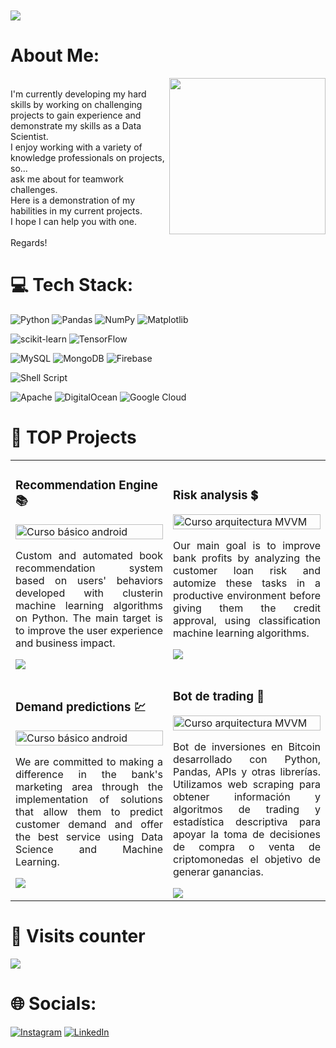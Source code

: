 <h1 style="margin: 10px 0px">
    <img src="https://readme-typing-svg.herokuapp.com/?font=Righteous&size=35&vCenter=true&width=500&height=70&duration=4000&pause=3000&lines=Data+Scientist+🤓" />
</h1>

#  About Me:
<picture> <img align="right" src="https://github.com/7oSkaaa/7oSkaaa/blob/main/Images/Right_Side.gif?raw=true" width = 250px></picture>
<br>
I'm currently developing my hard skills by working on challenging projects to gain experience and demonstrate my skills as a Data Scientist.<br>I enjoy working with a variety of knowledge professionals on projects, so...<br>ask me about for teamwork challenges. <br>Here is a demonstration of my habilities in my current projects. <br>I hope I can help you with one.<br><br>Regards!


# 💻 Tech Stack:
![Python](https://img.shields.io/badge/python-3670A0?style=for-the-badge&logo=python&logoColor=ffdd54) ![Pandas](https://img.shields.io/badge/pandas-%23150458.svg?style=for-the-badge&logo=pandas&logoColor=white) ![NumPy](https://img.shields.io/badge/numpy-%23013243.svg?style=for-the-badge&logo=numpy&logoColor=white) ![Matplotlib](https://img.shields.io/badge/Matplotlib-%23ffffff.svg?style=for-the-badge&logo=Matplotlib&logoColor=black)

![scikit-learn](https://img.shields.io/badge/scikit--learn-%23F7931E.svg?style=for-the-badge&logo=scikit-learn&logoColor=white) ![TensorFlow](https://img.shields.io/badge/TensorFlow-%23FF6F00.svg?style=for-the-badge&logo=TensorFlow&logoColor=white)

 ![MySQL](https://img.shields.io/badge/mysql-%2300000f.svg?style=for-the-badge&logo=mysql&logoColor=white) ![MongoDB](https://img.shields.io/badge/MongoDB-%234ea94b.svg?style=for-the-badge&logo=mongodb&logoColor=white) ![Firebase](https://img.shields.io/badge/firebase-%23039BE5.svg?style=for-the-badge&logo=firebase)

![Shell Script](https://img.shields.io/badge/shell_script-%23121011.svg?style=for-the-badge&logo=gnu-bash&logoColor=white)

 ![Apache](https://img.shields.io/badge/apache-%23D42029.svg?style=for-the-badge&logo=apache&logoColor=white) ![DigitalOcean](https://img.shields.io/badge/DigitalOcean-%230167ff.svg?style=for-the-badge&logo=digitalOcean&logoColor=white) ![Google Cloud](https://img.shields.io/badge/GoogleCloud-%234285F4.svg?style=for-the-badge&logo=google-cloud&logoColor=white) 


# 🥇 TOP Projects

<table>
<tr>
<td width="50%">
<h3>Recommendation Engine 📚</h3>
<div>
<a href="https://github.com/pabloing93/book-recommendations-engine" target="_blank"><img src="https://github.com/pabloing93/pabloing93/assets/32267303/899e2dcd-f498-42fa-a414-ced18f389359" width="100%" alt="Curso básico android"></a>
<p align="justify">Custom and automated book recommendation system based on users' behaviors developed with clusterin machine learning algorithms on Python. The main target is to improve the user experience and business impact.</p>
<a href="https://github.com/pabloing93/book-recommendations-engine" target="_blank">
<img src="https://img.shields.io/badge/CÓDIGO-54A5DA?style=for-the-badge&logo=github&logoColor=white">
</a>
</div>                                                            
</td>
<td width="50%">
<h3>Risk analysis 💲</h3>
<div>                                       
<a href="https://github.com/pabloing93/credit-scoring-prediction" target="_blank"><img src="https://github.com/pabloing93/pabloing93/assets/32267303/b63d9a4f-5812-4807-848d-cb7a5cd37c35" width="100%" alt="Curso arquitectura MVVM"></a>
<p align="justify">Our main goal is to improve bank profits by analyzing the customer loan risk and automize these tasks in a productive environment before giving them the credit approval, using classification machine learning algorithms.</p>
</div>                                                             
<a href="https://github.com/pabloing93/credit-scoring-prediction" target="_blank">
<img src="https://img.shields.io/badge/C%C3%93DIGO-7FBC7F?style=for-the-badge&logo=github&logoColor=white">
</a>
<tr>
<td width="50%">
<h3>Demand predictions 💹</h3>
<div>
<a href="https://github.com/pabloing93/bank-suscribes-predictions" target="_blank"><img src="https://github.com/pabloing93/pabloing93/assets/32267303/7c061947-e057-491c-b5b8-58e5e33652ac" width="100%" alt="Curso básico android"></a>
<p align="justify">We are committed to making a difference in the bank's marketing area through the implementation of solutions that allow them to predict customer demand and offer the best service using Data Science and Machine Learning.</p>
<a href="https://github.com/pabloing93/bank-suscribes-predictions" target="_blank">
<img src="https://img.shields.io/badge/CÓDIGO-FC911C?style=for-the-badge&logo=github&logoColor=white">
</a>
</div>                                                            
</td>
<td width="50%">
<h3>Bot de trading 🤖</h3>
<div>                                       
<a href="https://github.com/pabloing93/Trading-Robot" target="_blank"><img src="https://github.com/pabloing93/pabloing93/assets/32267303/b331ea4a-3e22-46a0-adce-c9f8d80e4398" width="100%" alt="Curso arquitectura MVVM"></a>
<p align="justify">Bot de inversiones en Bitcoin desarrollado con Python, Pandas, APIs y otras librerías. Utilizamos web scraping para obtener información y algoritmos de trading y estadística descriptiva para apoyar la toma de decisiones de compra o venta de criptomonedas el objetivo de generar ganancias.</p>
</div>                                                             
<a href="https://github.com/pabloing93/Trading-Robot" target="_blank">
<img src="https://img.shields.io/badge/C%C3%93DIGO-1A3467?style=for-the-badge&logo=github&logoColor=white">
</a>
    
</table>                    


# 👀 Visits counter
<p>
  <img src="https://profile-counter.glitch.me/pabloin93/count.svg" />  
</p>

# 🌐 Socials:
[![Instagram](https://img.shields.io/badge/Instagram-%23E4405F.svg?logo=Instagram&logoColor=white)](https://instagram.com/pablo.n.nz/) [![LinkedIn](https://img.shields.io/badge/LinkedIn-%230077B5.svg?logo=linkedin&logoColor=white)](https://linkedin.com/in/pabloing/) 
